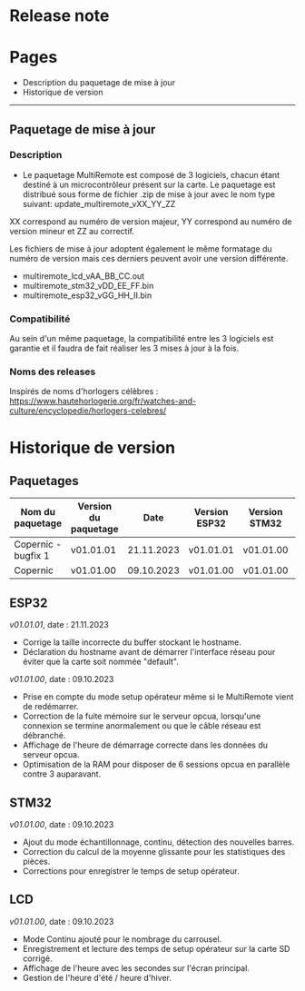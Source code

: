 # Release note

# Pages
- Description du paquetage de mise à jour
- Historique de version

----------------------------------
## Paquetage de mise à jour
### Description
- Le paquetage MultiRemote est composé de 3 logiciels, chacun étant destiné à un microcontrôleur présent sur la carte.
Le paquetage est distribué sous forme de fichier .zip de mise à jour avec le nom type suivant: update_multiremote_vXX_YY_ZZ

XX correspond au numéro de version majeur, YY correspond au numéro de version mineur et ZZ au correctif.

Les fichiers de mise à jour adoptent également le même formatage du numéro de version mais ces derniers peuvent avoir une version différente.

- multiremote_lcd_vAA_BB_CC.out
- multiremote_stm32_vDD_EE_FF.bin
- multiremote_esp32_vGG_HH_II.bin

### Compatibilité

Au sein d'un même paquetage, la compatibilité entre les 3 logiciels est garantie et il faudra de fait réaliser les 3 mises à jour à la fois.

### Noms des releases

Inspirés de noms d'horlogers célèbres : 
https://www.hautehorlogerie.org/fr/watches-and-culture/encyclopedie/horlogers-celebres/

# Historique de version
## Paquetages
|Nom du paquetage | Version du paquetage | Date | Version ESP32 | Version STM32 | Version LCD |
|---|---|---|---|---|---|
|Copernic - bugfix 1 | v01.01.01| 21.11.2023 | v01.01.01| v01.01.00|v01.01.00|
|Copernic | v01.01.00 | 09.10.2023 | v01.01.00 | v01.01.00|v01.01.00|


## ESP32
*v01.01.01*, date : 21.11.2023
 - Corrige la taille incorrecte du buffer stockant le hostname.
 - Déclaration du hostname avant de démarrer l'interface réseau pour éviter que la carte soit nommée "default".

*v01.01.00*, date : 09.10.2023
 - Prise en compte du mode setup opérateur même si le MultiRemote vient de redémarrer.
 - Correction de la fuite mémoire sur le serveur opcua, lorsqu'une connexion se termine anormalement ou que le câble réseau est débranché.
 - Affichage de l'heure de démarrage correcte dans les données du serveur opcua.
 - Optimisation de la RAM pour disposer de 6 sessions opcua en parallèle contre 3 auparavant.

## STM32
*v01.01.00*, date : 09.10.2023
 - Ajout du mode échantillonnage, continu, détection des nouvelles barres.
 - Correction du calcul de la moyenne glissante pour les statistiques des pièces.
 - Corrections pour enregistrer le temps de setup opérateur.

## LCD
*v01.01.00*, date : 09.10.2023
- Mode Continu ajouté pour le nombrage du carrousel.
- Enregistrement et lecture des temps de setup opérateur sur la carte SD corrigé.
- Affichage de l'heure avec les secondes sur l'écran principal.
- Gestion de l'heure d'été / heure d'hiver.
